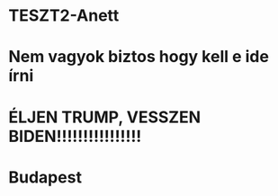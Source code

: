 # TESZT2-Anett
# Nem vagyok biztos hogy kell e ide írni 
# ÉLJEN TRUMP, VESSZEN BIDEN!!!!!!!!!!!!!!!!
#
# Budapest
